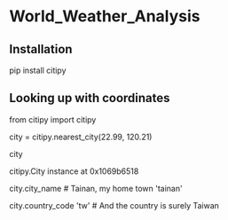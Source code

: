 # World_Weather_Analysis

## Installation 
pip install citipy


## Looking up with coordinates

from citipy import citipy

city = citipy.nearest_city(22.99, 120.21)

city

citipy.City instance at 0x1069b6518

city.city_name     # Tainan, my home town
'tainan'

city.country_code
'tw'                  # And the country is surely Taiwan
